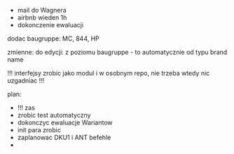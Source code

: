 - mail do Wagnera
- airbnb wieden 1h
- dokonczenie ewaluacji





dodac baugruppe: MC, 844, HP


zmienne: do edycji:  z poziomu
baugruppe - to automatycznie od typu
brand
name


!!! interfejsy zrobic jako modul i w osobnym repo, nie trzeba wtedy nic uzgadniac !!!



plan:
- !!! zas
- zrobic test automatyczny
- dokonczyc ewaluacje Wariantow
- init para zrobic
- zaplanowac DKU1 i ANT befehle
- 
